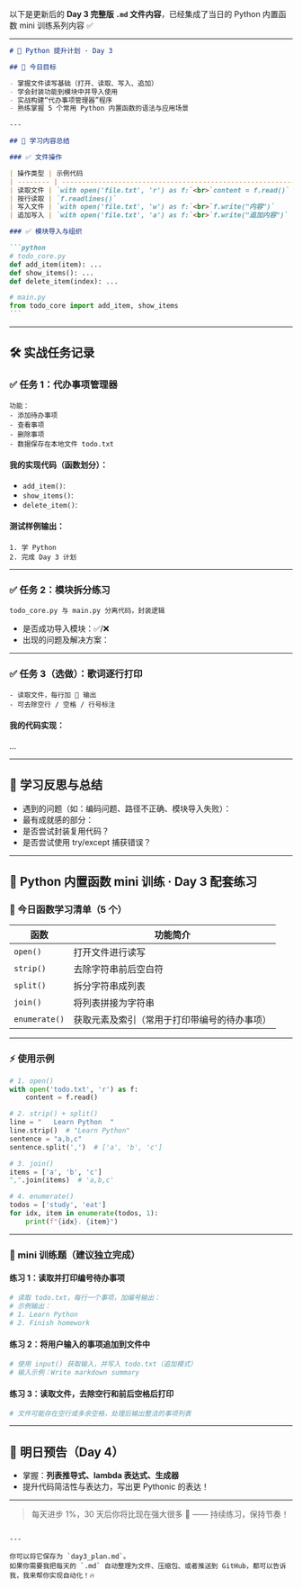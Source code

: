 以下是更新后的 **Day 3 完整版 `.md` 文件内容**，已经集成了当日的 Python 内置函数 mini 训练系列内容 ✅

---

````markdown
# 🚀 Python 提升计划 · Day 3

## 🎯 今日目标

- 掌握文件读写基础（打开、读取、写入、追加）
- 学会封装功能到模块中并导入使用
- 实战构建“代办事项管理器”程序
- 熟练掌握 5 个常用 Python 内置函数的语法与应用场景

---

## 📘 学习内容总结

### ✅ 文件操作

| 操作类型 | 示例代码                                                    |
| -------- | ----------------------------------------------------------- |
| 读取文件 | `with open('file.txt', 'r') as f:`<br>`content = f.read()`  |
| 按行读取 | `f.readlines()`                                             |
| 写入文件 | `with open('file.txt', 'w') as f:`<br>`f.write("内容")`     |
| 追加写入 | `with open('file.txt', 'a') as f:`<br>`f.write("追加内容")` |

### ✅ 模块导入与组织

```python
# todo_core.py
def add_item(item): ...
def show_items(): ...
def delete_item(index): ...

# main.py
from todo_core import add_item, show_items
```
````

---

## 🛠 实战任务记录

### ✅ 任务 1：代办事项管理器

```text
功能：
- 添加待办事项
- 查看事项
- 删除事项
- 数据保存在本地文件 todo.txt
```

#### 我的实现代码（函数划分）：

- `add_item()`:
- `show_items()`:
- `delete_item()`:

#### 测试样例输出：

```
1. 学 Python
2. 完成 Day 3 计划
```

---

### ✅ 任务 2：模块拆分练习

```text
todo_core.py 与 main.py 分离代码，封装逻辑
```

- 是否成功导入模块：✅/❌
- 出现的问题及解决方案：

---

### ✅ 任务 3（选做）：歌词逐行打印

```text
- 读取文件，每行加 🎵 输出
- 可去除空行 / 空格 / 行号标注
```

#### 我的代码实现：

...

---

## 🧠 学习反思与总结

- 遇到的问题（如：编码问题、路径不正确、模块导入失败）：
- 最有成就感的部分：
- 是否尝试封装复用代码？
- 是否尝试使用 try/except 捕获错误？

---

## 🔧 Python 内置函数 mini 训练 · Day 3 配套练习

### 📘 今日函数学习清单（5 个）

| 函数          | 功能简介                                     |
| ------------- | -------------------------------------------- |
| `open()`      | 打开文件进行读写                             |
| `strip()`     | 去除字符串前后空白符                         |
| `split()`     | 拆分字符串成列表                             |
| `join()`      | 将列表拼接为字符串                           |
| `enumerate()` | 获取元素及索引（常用于打印带编号的待办事项） |

---

### ⚡ 使用示例

```python
# 1. open()
with open('todo.txt', 'r') as f:
    content = f.read()

# 2. strip() + split()
line = "   Learn Python  "
line.strip()  # "Learn Python"
sentence = "a,b,c"
sentence.split(',')  # ['a', 'b', 'c']

# 3. join()
items = ['a', 'b', 'c']
",".join(items)  # 'a,b,c'

# 4. enumerate()
todos = ['study', 'eat']
for idx, item in enumerate(todos, 1):
    print(f"{idx}. {item}")
```

---

### 🧠 mini 训练题（建议独立完成）

#### 练习 1：读取并打印编号待办事项

```python
# 读取 todo.txt，每行一个事项，加编号输出：
# 示例输出：
# 1. Learn Python
# 2. Finish homework
```

#### 练习 2：将用户输入的事项追加到文件中

```python
# 使用 input() 获取输入，并写入 todo.txt（追加模式）
# 输入示例：Write markdown summary
```

#### 练习 3：读取文件，去除空行和前后空格后打印

```python
# 文件可能存在空行或多余空格，处理后输出整洁的事项列表
```

---

## 📅 明日预告（Day 4）

- 掌握：**列表推导式、lambda 表达式、生成器**
- 提升代码简洁性与表达力，写出更 Pythonic 的表达！

---

> 每天进步 1%，30 天后你将比现在强大很多 💪
> —— 持续练习，保持节奏！

```

---

你可以将它保存为 `day3_plan.md`。
如果你需要我把每天的 `.md` 自动整理为文件、压缩包、或者推送到 GitHub，都可以告诉我，我来帮你实现自动化！🔥
```
